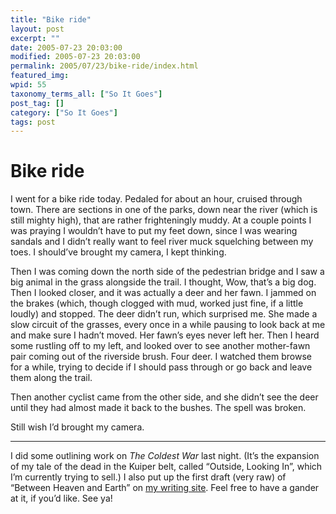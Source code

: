 ```yaml
---
title: "Bike ride"
layout: post
excerpt: ""
date: 2005-07-23 20:03:00
modified: 2005-07-23 20:03:00
permalink: 2005/07/23/bike-ride/index.html
featured_img: 
wpid: 55
taxonomy_terms_all: ["So It Goes"]
post_tag: []
category: ["So It Goes"]
tags: post
---
```


# Bike ride

I went for a bike ride today. Pedaled for about an hour, cruised through town. There are sections in one of the parks, down near the river (which is still mighty high), that are rather frighteningly muddy. At a couple points I was praying I wouldn’t have to put my feet down, since I was wearing sandals and I didn’t really want to feel river muck squelching between my toes. I should’ve brought my camera, I kept thinking.

Then I was coming down the north side of the pedestrian bridge and I saw a big animal in the grass alongside the trail. I thought, Wow, that’s a big dog. Then I looked closer, and it was actually a deer and her fawn. I jammed on the brakes (which, though clogged with mud, worked just fine, if a little loudly) and stopped. The deer didn’t run, which surprised me. She made a slow circuit of the grasses, every once in a while pausing to look back at me and make sure I hadn’t moved. Her fawn’s eyes never left her. Then I heard some rustling off to my left, and looked over to see another mother-fawn pair coming out of the riverside brush. Four deer. I watched them browse for a while, trying to decide if I should pass through or go back and leave them along the trail.

Then another cyclist came from the other side, and she didn’t see the deer until they had almost made it back to the bushes. The spell was broken.

Still wish I’d brought my camera.

- - - - - -

I did some outlining work on *The Coldest War* last night. (It’s the expansion of my tale of the dead in the Kuiper belt, called “Outside, Looking In”, which I’m currently trying to sell.) I also put up the first draft (very raw) of “Between Heaven and Earth” on [my writing site](http://pjohanneson.dotgeek.org/blog/). Feel free to have a gander at it, if you’d like. See ya!